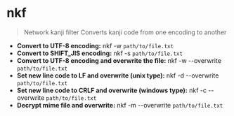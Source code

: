 # nkf
> Network kanji filter
> Converts kanji code from one encoding to another
- **Convert to UTF-8 encoding:**
nkf -w `path/to/file.txt`
- **Convert to SHIFT_JIS encoding:**
nkf -s `path/to/file.txt`
- **Convert to UTF-8 encoding and overwrite the file:**
nkf -w --overwrite `path/to/file.txt`
- **Set new line code to LF and overwrite (unix type):**
nkf -d --overwrite `path/to/file.txt`
- **Set new line code to CRLF and overwrite (windows type):**
nkf -c --overwrite `path/to/file.txt`
- **Decrypt mime file and overwrite:**
nkf -m --overwrite `path/to/file.txt`
